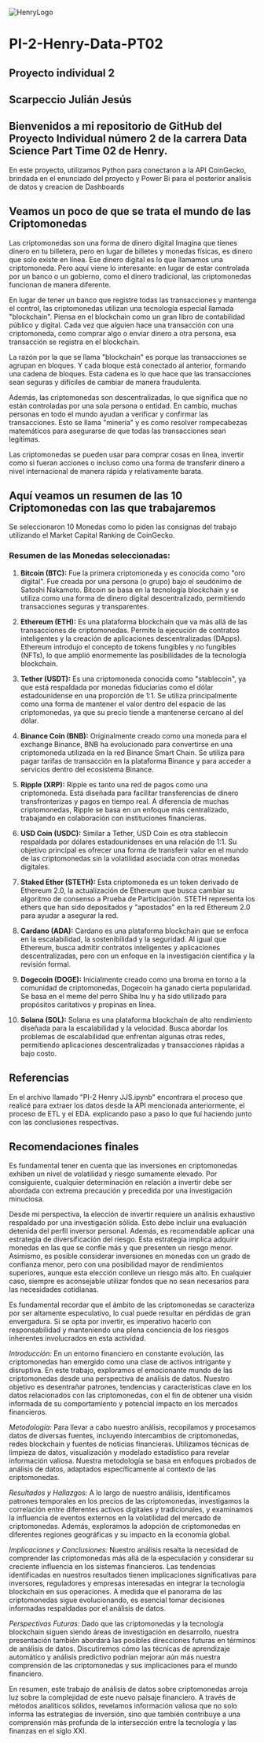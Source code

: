 ![HenryLogo](https://d31uz8lwfmyn8g.cloudfront.net/Assets/logo-henry-white-lg.png)

# PI-2-Henry-Data-PT02
## Proyecto individual 2
## Scarpeccio Julián Jesús

## Bienvenidos a mi repositorio de GitHub del Proyecto Individual número 2 de la carrera Data Science Part Time 02 de Henry.

En este proyecto, utilizamos Python para conectaron a la API CoinGecko, brindada en el enunciado del proyecto y Power Bi para el posterior analisis de datos y creacion de Dashboards

## Veamos un poco de que se trata el mundo de las Criptomonedas

Las criptomonedas son una forma de dinero digital
Imagina que tienes dinero en tu billetera, pero en lugar de billetes y monedas físicas, es dinero que solo existe en línea. Ese dinero digital es lo que llamamos una criptomoneda. Pero aquí viene lo interesante: en lugar de estar controlada por un banco o un gobierno, como el dinero tradicional, las criptomonedas funcionan de manera diferente.

En lugar de tener un banco que registre todas las transacciones y mantenga el control, las criptomonedas utilizan una tecnología especial llamada "blockchain". Piensa en el blockchain como un gran libro de contabilidad público y digital. Cada vez que alguien hace una transacción con una criptomoneda, como comprar algo o enviar dinero a otra persona, esa transacción se registra en el blockchain.

La razón por la que se llama "blockchain" es porque las transacciones se agrupan en bloques. Y cada bloque está conectado al anterior, formando una cadena de bloques. Esta cadena es lo que hace que las transacciones sean seguras y difíciles de cambiar de manera fraudulenta.

Además, las criptomonedas son descentralizadas, lo que significa que no están controladas por una sola persona o entidad. En cambio, muchas personas en todo el mundo ayudan a verificar y confirmar las transacciones. Esto se llama "minería" y es como resolver rompecabezas matemáticos para asegurarse de que todas las transacciones sean legítimas.

Las criptomonedas se pueden usar para comprar cosas en línea, invertir como si fueran acciones o incluso como una forma de transferir dinero a nivel internacional de manera rápida y relativamente barata.

## Aquí veamos un resumen de las 10 Criptomonedas con las que trabajaremos

Se seleccionaron 10 Monedas como lo piden las consignas del trabajo utilizando el Market Capital Ranking de CoinGecko.

### Resumen de las Monedas seleccionadas:
1. **Bitcoin (BTC):** Fue la primera criptomoneda y es conocida como "oro digital". Fue creada por una persona (o grupo) bajo el seudónimo de Satoshi Nakamoto. Bitcoin se basa en la tecnología blockchain y se utiliza como una forma de dinero digital descentralizado, permitiendo transacciones seguras y transparentes.

2. **Ethereum (ETH):** Es una plataforma blockchain que va más allá de las transacciones de criptomonedas. Permite la ejecución de contratos inteligentes y la creación de aplicaciones descentralizadas (DApps). Ethereum introdujo el concepto de tokens fungibles y no fungibles (NFTs), lo que amplió enormemente las posibilidades de la tecnología blockchain.

3. **Tether (USDT):** Es una criptomoneda conocida como "stablecoin", ya que está respaldada por monedas fiduciarias como el dólar estadounidense en una proporción de 1:1. Se utiliza principalmente como una forma de mantener el valor dentro del espacio de las criptomonedas, ya que su precio tiende a mantenerse cercano al del dólar.

4. **Binance Coin (BNB):** Originalmente creado como una moneda para el exchange Binance, BNB ha evolucionado para convertirse en una criptomoneda utilizada en la red Binance Smart Chain. Se utiliza para pagar tarifas de transacción en la plataforma Binance y para acceder a servicios dentro del ecosistema Binance.

5. **Ripple (XRP):** Ripple es tanto una red de pagos como una criptomoneda. Está diseñada para facilitar transferencias de dinero transfronterizas y pagos en tiempo real. A diferencia de muchas criptomonedas, Ripple se basa en un enfoque más centralizado, trabajando en colaboración con instituciones financieras.

6. **USD Coin (USDC):** Similar a Tether, USD Coin es otra stablecoin respaldada por dólares estadounidenses en una relación de 1:1. Su objetivo principal es ofrecer una forma de transferir valor en el mundo de las criptomonedas sin la volatilidad asociada con otras monedas digitales.

7. **Staked Ether (STETH):** Esta criptomoneda es un token derivado de Ethereum 2.0, la actualización de Ethereum que busca cambiar su algoritmo de consenso a Prueba de Participación. STETH representa los ethers que han sido depositados y "apostados" en la red Ethereum 2.0 para ayudar a asegurar la red.

8. **Cardano (ADA):** Cardano es una plataforma blockchain que se enfoca en la escalabilidad, la sostenibilidad y la seguridad. Al igual que Ethereum, busca admitir contratos inteligentes y aplicaciones descentralizadas, pero con un enfoque en la investigación científica y la revisión formal.

9. **Dogecoin (DOGE):** Inicialmente creado como una broma en torno a la comunidad de criptomonedas, Dogecoin ha ganado cierta popularidad. Se basa en el meme del perro Shiba Inu y ha sido utilizado para propósitos caritativos y propinas en línea.

10. **Solana (SOL):** Solana es una plataforma blockchain de alto rendimiento diseñada para la escalabilidad y la velocidad. Busca abordar los problemas de escalabilidad que enfrentan algunas otras redes, permitiendo aplicaciones descentralizadas y transacciones rápidas a bajo costo.

## Referencias

En el archivo llamado "PI-2 Henry JJS.ipynb" encontrara el proceso que realicé para extraer los datos desde la API mencionada anteriormente, el proceso de ETL y el EDA. explicando paso a paso lo que fuí haciendo junto con las conclusiones respectivas. 












## Recomendaciones finales 

Es fundamental tener en cuenta que las inversiones en criptomonedas exhiben un nivel de volatilidad y riesgo sumamente elevado. Por consiguiente, cualquier determinación en relación a invertir debe ser abordada con extrema precaución y precedida por una investigación minuciosa.

Desde mi perspectiva, la elección de invertir requiere un análisis exhaustivo respaldado por una investigación sólida. Esto debe incluir una evaluación detenida del perfil inversor personal. Además, es recomendable aplicar una estrategia de diversificación del riesgo. Esta estrategia implica adquirir monedas en las que se confíe más y que presenten un riesgo menor. Asimismo, es posible considerar inversiones en monedas con un grado de confianza menor, pero con una posibilidad mayor de rendimientos superiores, aunque esta elección conlleve un riesgo más alto. En cualquier caso, siempre es aconsejable utilizar fondos que no sean necesarios para las necesidades cotidianas.

Es fundamental recordar que el ámbito de las criptomonedas se caracteriza por ser altamente especulativo, lo cual puede resultar en pérdidas de gran envergadura. Si se opta por invertir, es imperativo hacerlo con responsabilidad y manteniendo una plena conciencia de los riesgos inherentes involucrados en esta actividad.













*Introducción:*
En un entorno financiero en constante evolución, las criptomonedas han emergido como una clase de activos intrigante y disruptiva. En este trabajo, exploramos el emocionante mundo de las criptomonedas desde una perspectiva de análisis de datos. Nuestro objetivo es desentrañar patrones, tendencias y características clave en los datos relacionados con las criptomonedas, con el fin de obtener una visión informada de su comportamiento y potencial impacto en los mercados financieros.

*Metodología:*
Para llevar a cabo nuestro análisis, recopilamos y procesamos datos de diversas fuentes, incluyendo intercambios de criptomonedas, redes blockchain y fuentes de noticias financieras. Utilizamos técnicas de limpieza de datos, visualización y modelado estadístico para revelar información valiosa. Nuestra metodología se basa en enfoques probados de análisis de datos, adaptados específicamente al contexto de las criptomonedas.

*Resultados y Hallazgos:*
A lo largo de nuestro análisis, identificamos patrones temporales en los precios de las criptomonedas, investigamos la correlación entre diferentes activos digitales y tradicionales, y examinamos la influencia de eventos externos en la volatilidad del mercado de criptomonedas. Además, exploramos la adopción de criptomonedas en diferentes regiones geográficas y su impacto en la economía global.

*Implicaciones y Conclusiones:*
Nuestro análisis resalta la necesidad de comprender las criptomonedas más allá de la especulación y considerar su creciente influencia en los sistemas financieros. Las tendencias identificadas en nuestros resultados tienen implicaciones significativas para inversores, reguladores y empresas interesadas en integrar la tecnología blockchain en sus operaciones. A medida que el panorama de las criptomonedas sigue evolucionando, es esencial tomar decisiones informadas respaldadas por el análisis de datos.

*Perspectivas Futuras:*
Dado que las criptomonedas y la tecnología blockchain siguen siendo áreas de investigación en desarrollo, nuestra presentación también abordará las posibles direcciones futuras en términos de análisis de datos. Discutiremos cómo las técnicas de aprendizaje automático y análisis predictivo podrían mejorar aún más nuestra comprensión de las criptomonedas y sus implicaciones para el mundo financiero.

En resumen, este trabajo de análisis de datos sobre criptomonedas arroja luz sobre la complejidad de este nuevo paisaje financiero. A través de métodos analíticos sólidos, revelamos información valiosa que no solo informa las estrategias de inversión, sino que también contribuye a una comprensión más profunda de la intersección entre la tecnología y las finanzas en el siglo XXI.